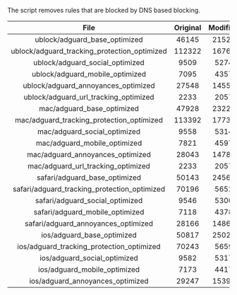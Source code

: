 The script removes rules that are blocked by DNS based blocking.


| File | Original | Modified |
|:----:|:-----:|:-----:|
| ublock/adguard_base_optimized | 46145 | 21521 |
| ublock/adguard_tracking_protection_optimized | 112322 | 16766 |
| ublock/adguard_social_optimized | 9509 | 5274 |
| ublock/adguard_mobile_optimized | 7095 | 4357 |
| ublock/adguard_annoyances_optimized | 27548 | 14550 |
| ublock/adguard_url_tracking_optimized | 2233 | 2057 |
| mac/adguard_base_optimized | 47928 | 23227 |
| mac/adguard_tracking_protection_optimized | 113392 | 17737 |
| mac/adguard_social_optimized | 9558 | 5314 |
| mac/adguard_mobile_optimized | 7821 | 4597 |
| mac/adguard_annoyances_optimized | 28043 | 14788 |
| mac/adguard_url_tracking_optimized | 2233 | 2057 |
| safari/adguard_base_optimized | 50143 | 24565 |
| safari/adguard_tracking_protection_optimized | 70196 | 5652 |
| safari/adguard_social_optimized | 9546 | 5300 |
| safari/adguard_mobile_optimized | 7118 | 4378 |
| safari/adguard_annoyances_optimized | 28166 | 14861 |
| ios/adguard_base_optimized | 50817 | 25025 |
| ios/adguard_tracking_protection_optimized | 70243 | 5659 |
| ios/adguard_social_optimized | 9582 | 5317 |
| ios/adguard_mobile_optimized | 7173 | 4417 |
| ios/adguard_annoyances_optimized | 29247 | 15393 |